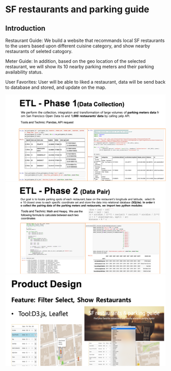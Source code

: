 # SF restaurants and parking guide

## Introduction

Restaurant Guide:
We build a website that recommands local SF restaurants to the users based upon different cuisine category, and show nearby restaurants of seleted catogory.

Meter Guide:
In addition, based on the geo location of the selected restaurant, we will show its 10 nearby parking meters and their parking availability status.

User Favorites:
User will be able to liked a restaurant, data will be send back to database and stored, and update on the map.

![alt text](https://github.com/jyao8112/UCBDatacamp_Project2/blob/master/images/Picture1.png)
![alt text](https://github.com/jyao8112/UCBDatacamp_Project2/blob/master/images/Picture2.png)
![alt text](https://github.com/jyao8112/UCBDatacamp_Project2/blob/master/images/Picture3.png)
